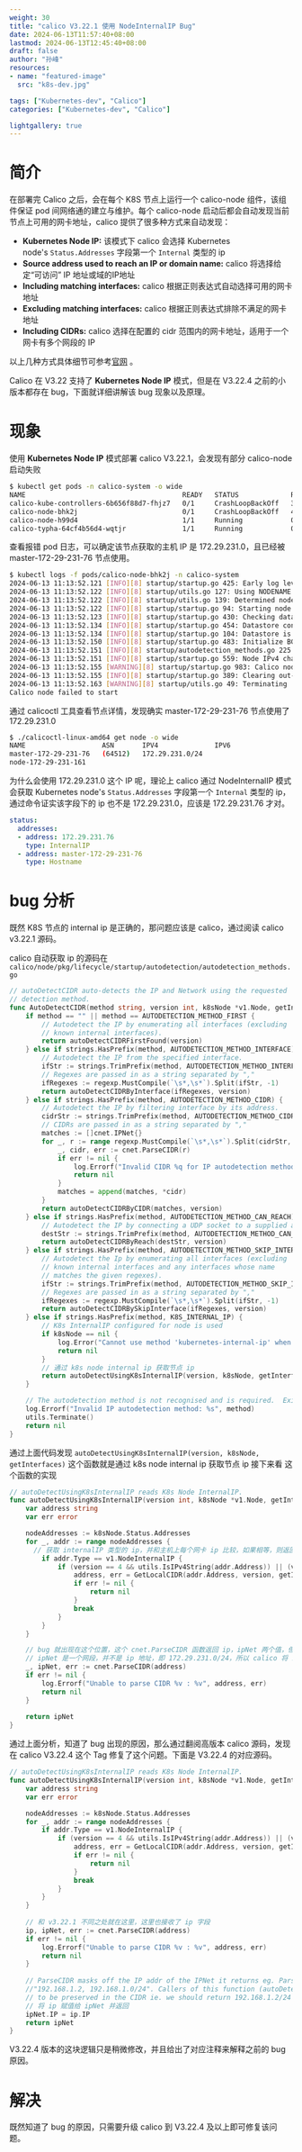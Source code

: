 ```yaml
---
weight: 30
title: "calico V3.22.1 使用 NodeInternalIP Bug"
date: 2024-06-13T11:57:40+08:00
lastmod: 2024-06-13T12:45:40+08:00
draft: false
author: "孙峰"
resources:
- name: "featured-image"
  src: "k8s-dev.jpg"

tags: ["Kubernetes-dev", "Calico"]
categories: ["Kubernetes-dev", "Calico"]

lightgallery: true
---
```


# 简介

在部署完 Calico 之后，会在每个 K8S 节点上运行一个 calico-node 组件，该组件保证 pod 间网络通的建立与维护。每个 calico-node 启动后都会自动发现当前节点上可用的网卡地址，calico 提供了很多种方式来自动发现：

- **Kubernetes Node IP:** 该模式下 calico 会选择 Kubernetes node's `Status.Addresses` 字段第一个 `Internal` 类型的 ip
- **Source address used to reach an IP or domain name:** calico 将选择给定“可访问” IP 地址或域的IP地址
- **Including matching interfaces:** calico 根据正则表达式自动选择可用的网卡地址
- **Excluding matching interfaces:** calico 根据正则表达式排除不满足的网卡地址
- **Including CIDRs:** calico 选择在配置的 cidr 范围内的网卡地址，适用于一个网卡有多个网段的 IP

以上几种方式具体细节可参考[官网](https://docs.tigera.io/calico/latest/networking/ipam/ip-autodetection#autodetecting-node-ip-address-and-subnet) 。

Calico 在 V3.22 支持了 **Kubernetes Node IP** 模式，但是在 V3.22.4 之前的小版本都存在 bug，下面就详细讲解该 bug 现象以及原理。

# 现象

使用 **Kubernetes Node IP** 模式部署 calico V3.22.1，会发现有部分 calico-node 启动失败

```bash
$ kubectl get pods -n calico-system -o wide
NAME                                       READY   STATUS             RESTARTS      AGE     IP               NODE                   NOMINATED NODE   READINESS GATES
calico-kube-controllers-6b656f88d7-fhjz7   0/1     CrashLoopBackOff   3 (47s ago)   2m20s   100.121.83.69    node-172-29-231-161    <none>           <none>
calico-node-bhk2j                          0/1     CrashLoopBackOff   4 (30s ago)   2m20s   172.29.231.161   node-172-29-231-161    <none>           <none>
calico-node-h99d4                          1/1     Running            0             2m20s   172.29.231.76    master-172-29-231-76   <none>           <none>
calico-typha-64cf4b56d4-wqtjr              1/1     Running            0             2m20s   172.29.231.161   node-172-29-231-161    <none>           <none>
```

查看报错 pod 日志，可以确定该节点获取的主机 IP 是 172.29.231.0，且已经被 master-172-29-231-76 节点使用。

```bash
$ kubectl logs -f pods/calico-node-bhk2j -n calico-system
2024-06-13 11:13:52.121 [INFO][8] startup/startup.go 425: Early log level set to info
2024-06-13 11:13:52.122 [INFO][8] startup/utils.go 127: Using NODENAME environment for node name node-172-29-231-161
2024-06-13 11:13:52.122 [INFO][8] startup/utils.go 139: Determined node name: node-172-29-231-161
2024-06-13 11:13:52.122 [INFO][8] startup/startup.go 94: Starting node node-172-29-231-161 with version v3.22.1
2024-06-13 11:13:52.123 [INFO][8] startup/startup.go 430: Checking datastore connection
2024-06-13 11:13:52.134 [INFO][8] startup/startup.go 454: Datastore connection verified
2024-06-13 11:13:52.134 [INFO][8] startup/startup.go 104: Datastore is ready
2024-06-13 11:13:52.150 [INFO][8] startup/startup.go 483: Initialize BGP data
2024-06-13 11:13:52.151 [INFO][8] startup/autodetection_methods.go 225: Including CIDR information from host interface. CIDR="172.29.231.161/24"
2024-06-13 11:13:52.151 [INFO][8] startup/startup.go 559: Node IPv4 changed, will check for conflicts
2024-06-13 11:13:52.155 [WARNING][8] startup/startup.go 983: Calico node 'master-172-29-231-76' is already using the IPv4 address 172.29.231.0.
2024-06-13 11:13:52.155 [INFO][8] startup/startup.go 389: Clearing out-of-date IPv4 address from this node IP="172.29.231.0/24"
2024-06-13 11:13:52.163 [WARNING][8] startup/utils.go 49: Terminating
Calico node failed to start
```

通过 calicoctl 工具查看节点详情，发现确实 master-172-29-231-76 节点使用了 172.29.231.0

```bash
$ ./calicoctl-linux-amd64 get node -o wide
NAME                   ASN       IPV4              IPV6   
master-172-29-231-76   (64512)   172.29.231.0/24
node-172-29-231-161
```

为什么会使用 172.29.231.0 这个 IP 呢，理论上 calico 通过 NodeInternalIP 模式会获取  Kubernetes node's `Status.Addresses` 字段第一个 `Internal` 类型的 ip，通过命令证实该字段下的 ip 也不是 172.29.231.0，应该是 172.29.231.76 才对。

```yaml
status:
  addresses:
  - address: 172.29.231.76
    type: InternalIP
  - address: master-172-29-231-76
    type: Hostname
```

# bug 分析

既然 K8S 节点的 internal ip 是正确的，那问题应该是 calico，通过阅读 calico v3.22.1 源码。

calico 自动获取 ip 的源码在 `calico/node/pkg/lifecycle/startup/autodetection/autodetection_methods.go`

```go
// autoDetectCIDR auto-detects the IP and Network using the requested
// detection method.
func AutoDetectCIDR(method string, version int, k8sNode *v1.Node, getInterfaces func([]string, []string, int) ([]Interface, error)) *cnet.IPNet {
	if method == "" || method == AUTODETECTION_METHOD_FIRST {
		// Autodetect the IP by enumerating all interfaces (excluding
		// known internal interfaces).
		return autoDetectCIDRFirstFound(version)
	} else if strings.HasPrefix(method, AUTODETECTION_METHOD_INTERFACE) {
		// Autodetect the IP from the specified interface.
		ifStr := strings.TrimPrefix(method, AUTODETECTION_METHOD_INTERFACE)
		// Regexes are passed in as a string separated by ","
		ifRegexes := regexp.MustCompile(`\s*,\s*`).Split(ifStr, -1)
		return autoDetectCIDRByInterface(ifRegexes, version)
	} else if strings.HasPrefix(method, AUTODETECTION_METHOD_CIDR) {
		// Autodetect the IP by filtering interface by its address.
		cidrStr := strings.TrimPrefix(method, AUTODETECTION_METHOD_CIDR)
		// CIDRs are passed in as a string separated by ","
		matches := []cnet.IPNet{}
		for _, r := range regexp.MustCompile(`\s*,\s*`).Split(cidrStr, -1) {
			_, cidr, err := cnet.ParseCIDR(r)
			if err != nil {
				log.Errorf("Invalid CIDR %q for IP autodetection method: %s", r, method)
				return nil
			}
			matches = append(matches, *cidr)
		}
		return autoDetectCIDRByCIDR(matches, version)
	} else if strings.HasPrefix(method, AUTODETECTION_METHOD_CAN_REACH) {
		// Autodetect the IP by connecting a UDP socket to a supplied address.
		destStr := strings.TrimPrefix(method, AUTODETECTION_METHOD_CAN_REACH)
		return autoDetectCIDRByReach(destStr, version)
	} else if strings.HasPrefix(method, AUTODETECTION_METHOD_SKIP_INTERFACE) {
		// Autodetect the Ip by enumerating all interfaces (excluding
		// known internal interfaces and any interfaces whose name
		// matches the given regexes).
		ifStr := strings.TrimPrefix(method, AUTODETECTION_METHOD_SKIP_INTERFACE)
		// Regexes are passed in as a string separated by ","
		ifRegexes := regexp.MustCompile(`\s*,\s*`).Split(ifStr, -1)
		return autoDetectCIDRBySkipInterface(ifRegexes, version)
	} else if strings.HasPrefix(method, K8S_INTERNAL_IP) {
		// K8s InternalIP configured for node is used
		if k8sNode == nil {
			log.Error("Cannot use method 'kubernetes-internal-ip' when not running on a Kubernetes cluster")
			return nil
		}
		// 通过 k8s node internal ip 获取节点 ip
		return autoDetectUsingK8sInternalIP(version, k8sNode, getInterfaces)
	}

	// The autodetection method is not recognised and is required.  Exit.
	log.Errorf("Invalid IP autodetection method: %s", method)
	utils.Terminate()
	return nil
}

```

通过上面代码发现 `autoDetectUsingK8sInternalIP(version, k8sNode, getInterfaces)` 这个函数就是通过 k8s node internal ip 获取节点 ip 接下来看 这个函数的实现

```go
// autoDetectUsingK8sInternalIP reads K8s Node InternalIP.
func autoDetectUsingK8sInternalIP(version int, k8sNode *v1.Node, getInterfaces func([]string, []string, int) ([]Interface, error)) *cnet.IPNet {
	var address string
	var err error

	nodeAddresses := k8sNode.Status.Addresses
	for _, addr := range nodeAddresses {
	  // 获取 internalIP 类型的 ip，并和主机上每个网卡 ip 比较，如果相等，则返回该网卡 ip
		if addr.Type == v1.NodeInternalIP {
			if (version == 4 && utils.IsIPv4String(addr.Address)) || (version == 6 && utils.IsIPv6String(addr.Address)) {
				address, err = GetLocalCIDR(addr.Address, version, getInterfaces)
				if err != nil {
					return nil
				}
				break
			}
		}
	}

	// bug 就出现在这个位置，这个 cnet.ParseCIDR 函数返回 ip，ipNet 两个值，但是只接受了 ipNet，
	// ipNet 是一个网段，并不是 ip 地址，即 172.29.231.0/24，所以 calico 将 172.29.231.0/24 当作该节点 ip
	_, ipNet, err := cnet.ParseCIDR(address)
	if err != nil {
		log.Errorf("Unable to parse CIDR %v : %v", address, err)
		return nil
	}
	
	return ipNet
}
```

通过上面分析，知道了 bug 出现的原因，那么通过翻阅高版本 calico 源码，发现在 calico V3.22.4 这个 Tag 修复了这个问题。下面是 V3.22.4 的对应源码。

```go
// autoDetectUsingK8sInternalIP reads K8s Node InternalIP.
func autoDetectUsingK8sInternalIP(version int, k8sNode *v1.Node, getInterfaces func([]string, []string, int) ([]Interface, error)) *cnet.IPNet {
	var address string
	var err error

	nodeAddresses := k8sNode.Status.Addresses
	for _, addr := range nodeAddresses {
		if addr.Type == v1.NodeInternalIP {
			if (version == 4 && utils.IsIPv4String(addr.Address)) || (version == 6 && utils.IsIPv6String(addr.Address)) {
				address, err = GetLocalCIDR(addr.Address, version, getInterfaces)
				if err != nil {
					return nil
				}
				break
			}
		}
	}
	
	// 和 v3.22.1 不同之处就在这里，这里也接收了 ip 字段
	ip, ipNet, err := cnet.ParseCIDR(address)
	if err != nil {
		log.Errorf("Unable to parse CIDR %v : %v", address, err)
		return nil
	}
	
	// ParseCIDR masks off the IP addr of the IPNet it returns eg. ParseCIDR("192.168.1.2/24" will return
	//"192.168.1.2, 192.168.1.0/24". Callers of this function (autoDetectUsingK8sInternalIP) expect the full IP address
	// to be preserved in the CIDR ie. we should return 192.168.1.2/24
	// 将 ip 赋值给 ipNet 并返回
	ipNet.IP = ip.IP
	return ipNet
}
```

V3.22.4 版本的这块逻辑只是稍微修改，并且给出了对应注释来解释之前的 bug 原因。

# 解决

既然知道了 bug 的原因，只需要升级 calico 到 V3.22.4 及以上即可修复该问题。